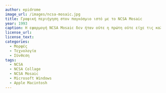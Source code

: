```yaml
---
author: epidrome
image_url: /images/ncsa-mosaic.jpg
title: Γραφική περιήγηση στον παγκόσμιο ιστό με το NCSA Mosaic 
year: 1993 
caption: Η εφαρμογή NCSA Mosaic δεν ήταν ούτε η πρώτη ούτε είχε τις καλύτερες προδιαγραφές, αλλά ήταν διαθέσιμη για όλα τα δημοφιλή επιτραπέζια συστήματα εκείνης της εποχής. Το αρχικό κίνητρο για την δημιουργία της ήταν η ενσωμάτωση στο σύστημα επιστημονικής συνεργασίας NCSA Collage, αλλά με την αύξηση της δημοτικότητας του παγκόσμιου ιστού, αυτή η επιμέρους εφαρμογή απόκτησε πρωταγωνιστική θέση για όλους τους χρήστες ακόμη και πέρα από τα ερευνητικά εργαστήρια. Μέσα σε λίγα μόνο χρόνια συστάθηκε ξεχωριστή εταιρεία για την ανάπτυξη της που τελικά εξελίχθηκε στον Netscape Navigator και στην δημιουργία μιας νέας μεγάλης κατηγορίας εφαρμογών για την περιήγηση στον παγκόσμιο ιστό.
license_url: 
license_text: 
categories:
  - Μορφές
  - Τεχνολογία 
  - Σύνθεση
tags:
  - NCSA
  - NCSA Collage
  - NCSA Mosaic
  - Microsoft Windows 
  - Apple Macintosh
---
```


